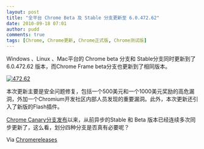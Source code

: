 ```yaml
---
layout: post
title: "全平台 Chrome Beta 及 Stable 分支更新至 6.0.472.62"
date: 2010-09-18 07:01
author: pudd
comments: true
tags: [Chrome, Chrome更新, Chrome正式版, Chrome测试版]
---
```

Windows 、Linux 、Mac平台的 Chrome beta 分支和 Stable分支同时更新到了 6.0.472.62 版本，而Chrome Frame beta分支也更新到了相同版本。

<a href="http://www.chromi.org/archives/7432/472-62" rel="attachment wp-att-7433">![](http://img.chromi.org/2010/09/472.62.png "472.62")</a>

本次更新主要是安全问题修复，包括一个500美元和一个1000美元奖励的高危漏洞，外加一个Chromium开发社区内部人员发现的重要漏洞。此外，本次更新还引入了新版的Flash插件。

[Chrome Canary分支发布](http://www.chromi.org/archives/6148)以来，从前异步的Stable 和 Beta 版本已经连续多次同步更新了，这么看，划分四种分支是否真有必要呢？


Via [Chromereleases](http://googlechromereleases.blogspot.com/2010/09/stable-beta-channel-updates_17.html)
